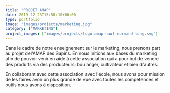 ```yaml
---
title: "PROJET AMAP"
date: 2019-12-23T15:58:10+06:00
type: portfolio
image: "images/projects/marketing.jpg"
category: ["MARKETING"]
project_images: ["images/projects/logo-amap-haut-normand-long.svg"]
---
```


Dans le cadre de notre enseignement sur le marketing, nous prenons part au projet del'AMAP des Sapins. En nous initions aux bases du marketing afin de pouvoir venir en aide à cette association qui a pour but de vendre des produits via des producteurs; boulanger, cultivateur et bien d'autres.

En collaborant avec cette association avec l'école, nous avons pour mission de les faires avoir un plus grande de vue avec toutes les compétences et outils nous avons à disposition. 

